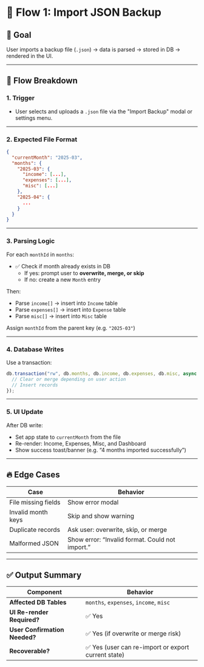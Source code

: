 # 🔁 Flow 1: Import JSON Backup

## 🧠 Goal

User imports a backup file (`.json`) → data is parsed → stored in DB → rendered in the UI.

---

## 🔄 Flow Breakdown

### 1. Trigger

- User selects and uploads a `.json` file via the "Import Backup" modal or settings menu.

---

### 2. Expected File Format

```json
{
  "currentMonth": "2025-03",
  "months": {
    "2025-03": {
      "income": [...],
      "expenses": [...],
      "misc": [...]
    },
    "2025-04": {
      ...
    }
  }
}
```

---

### 3. Parsing Logic

For each `monthId` in `months`:

- ✅ Check if month already exists in DB
  - If yes: prompt user to **overwrite, merge, or skip**
  - If no: create a new `Month` entry

Then:

- Parse `income[]` → insert into `Income` table
- Parse `expenses[]` → insert into `Expense` table
- Parse `misc[]` → insert into `Misc` table

Assign `monthId` from the parent key (e.g. `"2025-03"`)

---

### 4. Database Writes

Use a transaction:

```ts
db.transaction("rw", db.months, db.income, db.expenses, db.misc, async () => {
  // Clear or merge depending on user action
  // Insert records
});
```

---

### 5. UI Update

After DB write:

- Set app state to `currentMonth` from the file
- Re-render: Income, Expenses, Misc, and Dashboard
- Show success toast/banner (e.g. “4 months imported successfully”)

---

## 🔥 Edge Cases

| Case                | Behavior                                        |
| ------------------- | ----------------------------------------------- |
| File missing fields | Show error modal                                |
| Invalid month keys  | Skip and show warning                           |
| Duplicate records   | Ask user: overwrite, skip, or merge             |
| Malformed JSON      | Show error: “Invalid format. Could not import.” |

---

## ✅ Output Summary

| Component                     | Behavior                                            |
| ----------------------------- | --------------------------------------------------- |
| **Affected DB Tables**        | `months`, `expenses`, `income`, `misc`              |
| **UI Re-render Required?**    | ✅ Yes                                              |
| **User Confirmation Needed?** | ✅ Yes (if overwrite or merge risk)                 |
| **Recoverable?**              | ✅ Yes (user can re-import or export current state) |
